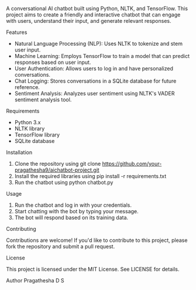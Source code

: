 A conversational AI chatbot built using Python, NLTK, and TensorFlow. This project aims to create a friendly and interactive chatbot that can engage with users, understand their input, 
and generate relevant responses.

Features

- Natural Language Processing (NLP): Uses NLTK to tokenize and stem user input.
- Machine Learning: Employs TensorFlow to train a model that can predict responses based on user input.
- User Authentication: Allows users to log in and have personalized conversations.
- Chat Logging: Stores conversations in a SQLite database for future reference.
- Sentiment Analysis: Analyzes user sentiment using NLTK's VADER sentiment analysis tool.

Requirements

- Python 3.x
- NLTK library
- TensorFlow library
- SQLite database

Installation

1. Clone the repository using git clone https://github.com/your-pragathesha9/aichatbot-project.git
2. Install the required libraries using pip install -r requirements.txt
3. Run the chatbot using python chatbot.py

Usage

1. Run the chatbot and log in with your credentials.
2. Start chatting with the bot by typing your message.
3. The bot will respond based on its training data.

Contributing

Contributions are welcome! If you'd like to contribute to this project, please fork the repository and submit a pull request.

License

This project is licensed under the MIT License. See LICENSE for details.

Author
Pragathesha D S


